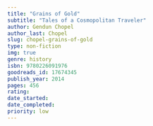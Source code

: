 ```yaml
---
title: "Grains of Gold"
subtitle: "Tales of a Cosmopolitan Traveler"
author: Gendun Chopel
author_last: Chopel
slug: chopel-grains-of-gold
type: non-fiction
img: true
genre: history
isbn: 9780226091976
goodreads_id: 17674345
publish_year: 2014
pages: 456
rating: 
date_started:
date_completed:
priority: low
---
```

